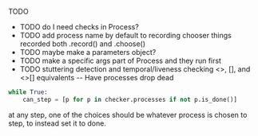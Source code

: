TODO

* TODO do I need checks in Process?
* TODO add process name by default to recording chooser things recorded
  both .record() and .choose()
* TODO maybe make a parameters object?
* TODO make a specific args part of Process and they run first
* TODO stuttering detection and temporal/liveness checking
  <>, [], and <>[] equivalents
  -- Have processes drop dead

```python
while True:
    can_step = [p for p in checker.processes if not p.is_done()]
```
at any step, one of the choices should be whatever process is chosen to step,
to instead set it to done.